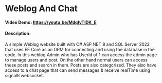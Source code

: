 # Weblog And Chat
#### Video Demo:  https://youtu.be/MdqlyTlDK_E
#### Description:
A simple Weblog website built with C# ASP.NET 8 and SQL Server 2022 that uses EF Core as an ORM for connecting and using the database in the code.
In this weblog Admin who has UserId of 1 can access the admin page to manage users and post.
On the other hand normal users can access these posts and search in them. Posts are also categorized.
They also have access to a chat page that can send messages & receive realTime using signalR websocket.